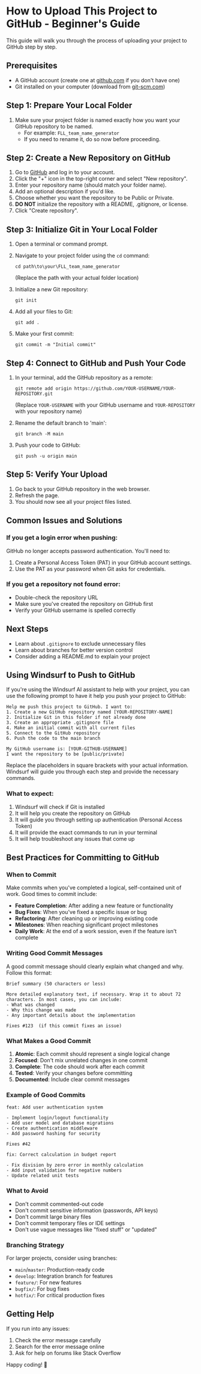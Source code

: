 # How to Upload This Project to GitHub - Beginner's Guide

This guide will walk you through the process of uploading your project to GitHub step by step.

## Prerequisites
- A GitHub account (create one at [github.com](https://github.com/) if you don't have one)
- Git installed on your computer (download from [git-scm.com](https://git-scm.com/))

## Step 1: Prepare Your Local Folder

1. Make sure your project folder is named exactly how you want your GitHub repository to be named.
   - For example: `FLL_team_name_generator`
   - If you need to rename it, do so now before proceeding.

## Step 2: Create a New Repository on GitHub

1. Go to [GitHub](https://github.com/) and log in to your account.
2. Click the "+" icon in the top-right corner and select "New repository".
3. Enter your repository name (should match your folder name).
4. Add an optional description if you'd like.
5. Choose whether you want the repository to be Public or Private.
6. **DO NOT** initialize the repository with a README, .gitignore, or license.
7. Click "Create repository".

## Step 3: Initialize Git in Your Local Folder

1. Open a terminal or command prompt.
2. Navigate to your project folder using the `cd` command:
   ```
   cd path\to\your\FLL_team_name_generator
   ```
   (Replace the path with your actual folder location)

3. Initialize a new Git repository:
   ```
   git init
   ```

4. Add all your files to Git:
   ```
   git add .
   ```

5. Make your first commit:
   ```
   git commit -m "Initial commit"
   ```

## Step 4: Connect to GitHub and Push Your Code

1. In your terminal, add the GitHub repository as a remote:
   ```
   git remote add origin https://github.com/YOUR-USERNAME/YOUR-REPOSITORY.git
   ```
   (Replace `YOUR-USERNAME` with your GitHub username and `YOUR-REPOSITORY` with your repository name)

2. Rename the default branch to 'main':
   ```
   git branch -M main
   ```

3. Push your code to GitHub:
   ```
   git push -u origin main
   ```

## Step 5: Verify Your Upload

1. Go back to your GitHub repository in the web browser.
2. Refresh the page.
3. You should now see all your project files listed.

## Common Issues and Solutions

### If you get a login error when pushing:
GitHub no longer accepts password authentication. You'll need to:
1. Create a Personal Access Token (PAT) in your GitHub account settings.
2. Use the PAT as your password when Git asks for credentials.

### If you get a repository not found error:
- Double-check the repository URL
- Make sure you've created the repository on GitHub first
- Verify your GitHub username is spelled correctly

## Next Steps
- Learn about `.gitignore` to exclude unnecessary files
- Learn about branches for better version control
- Consider adding a README.md to explain your project

## Using Windsurf to Push to GitHub

If you're using the Windsurf AI assistant to help with your project, you can use the following prompt to have it help you push your project to GitHub:

```
Help me push this project to GitHub. I want to:
1. Create a new GitHub repository named [YOUR-REPOSITORY-NAME]
2. Initialize Git in this folder if not already done
3. Create an appropriate .gitignore file
4. Make an initial commit with all current files
5. Connect to the GitHub repository
6. Push the code to the main branch

My GitHub username is: [YOUR-GITHUB-USERNAME]
I want the repository to be [public/private]
```

Replace the placeholders in square brackets with your actual information. Windsurf will guide you through each step and provide the necessary commands.

### What to expect:
1. Windsurf will check if Git is installed
2. It will help you create the repository on GitHub
3. It will guide you through setting up authentication (Personal Access Token)
4. It will provide the exact commands to run in your terminal
5. It will help troubleshoot any issues that come up

## Best Practices for Committing to GitHub

### When to Commit

Make commits when you've completed a logical, self-contained unit of work. Good times to commit include:

- **Feature Completion**: After adding a new feature or functionality
- **Bug Fixes**: When you've fixed a specific issue or bug
- **Refactoring**: After cleaning up or improving existing code
- **Milestones**: When reaching significant project milestones
- **Daily Work**: At the end of a work session, even if the feature isn't complete

### Writing Good Commit Messages

A good commit message should clearly explain what changed and why. Follow this format:

```
Brief summary (50 characters or less)

More detailed explanatory text, if necessary. Wrap it to about 72
characters. In most cases, you can include:
- What was changed
- Why this change was made
- Any important details about the implementation

Fixes #123  (if this commit fixes an issue)
```

### What Makes a Good Commit

1. **Atomic**: Each commit should represent a single logical change
2. **Focused**: Don't mix unrelated changes in one commit
3. **Complete**: The code should work after each commit
4. **Tested**: Verify your changes before committing
5. **Documented**: Include clear commit messages

### Example of Good Commits

```
feat: Add user authentication system

- Implement login/logout functionality
- Add user model and database migrations
- Create authentication middleware
- Add password hashing for security

Fixes #42
```

```
fix: Correct calculation in budget report

- Fix division by zero error in monthly calculation
- Add input validation for negative numbers
- Update related unit tests
```

### What to Avoid

- Don't commit commented-out code
- Don't commit sensitive information (passwords, API keys)
- Don't commit large binary files
- Don't commit temporary files or IDE settings
- Don't use vague messages like "fixed stuff" or "updated"

### Branching Strategy

For larger projects, consider using branches:
- `main`/`master`: Production-ready code
- `develop`: Integration branch for features
- `feature/`: For new features
- `bugfix/`: For bug fixes
- `hotfix/`: For critical production fixes

## Getting Help
If you run into any issues:
1. Check the error message carefully
2. Search for the error message online
3. Ask for help on forums like Stack Overflow

Happy coding! 🚀
